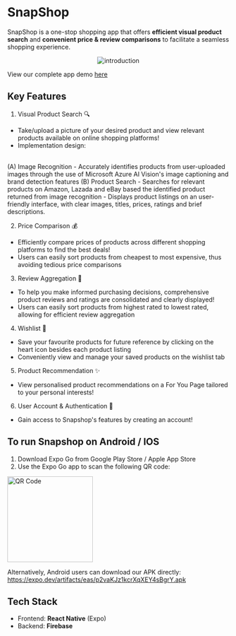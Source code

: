 # SnapShop
SnapShop is a one-stop shopping app that offers **efficient visual product search** and **convenient price & review comparisons** to facilitate a seamless shopping experience.

<p align="center">
  <img src="https://github.com/user-attachments/assets/424fb226-41c4-4ed3-b144-4941bc16104b" alt="introduction" />
</p>

View our complete app demo [here](https://drive.google.com/drive/folders/1UPSkHuXsqyRNf23mb9ovW2Kb_eeHRyve)

## Key Features
1. Visual Product Search 🔍
- Take/upload a picture of your desired product and view relevant products available on online shopping platforms!
- Implementation design:
<br/>
  (A) Image Recognition
      - Accurately identifies products from user-uploaded images through the use of Microsoft Azure AI Vision's image captioning and brand detection features
  (B) Product Search
      - Searches for relevant products on Amazon, Lazada and eBay based the identified product returned from image recognition
      - Displays product listings on an user-friendly interface, with clear images, titles, prices, ratings and brief descriptions.
  
2. Price Comparison 💰
- Efficiently compare prices of products across different shopping platforms to find the best deals!
- Users can easily sort products from cheapest to most expensive, thus avoiding tedious price comparisons

3. Review Aggregation 🔖
- To help you make informed purchasing decisions, comprehensive product reviews and ratings are consolidated and clearly displayed!
- Users can easily sort products from highest rated to lowest rated, allowing for efficient review aggregation

4. Wishlist 💖
- Save your favourite products for future reference by clicking on the heart icon besides each product listing
- Conveniently view and manage your saved products on the wishlist tab

5. Product Recommendation ✨
- View personalised product recommendations on a For You Page tailored to your personal interests!

6. User Account & Authentication 🔐
- Gain access to Snapshop's features by creating an account!

## To run Snapshop on Android / IOS
1. Download Expo Go from Google Play Store / Apple App Store
2. Use the Expo Go app to scan the following QR code:
<img width="194" alt="QR Code" src="https://github.com/user-attachments/assets/fcf1c2d6-6611-415b-a8ce-df1b78dd2906">

Alternatively, Android users can download our APK directly: https://expo.dev/artifacts/eas/p2vaKJz1kcrXqXEY4sBgrY.apk

## Tech Stack
- Frontend: **React Native** (Expo)
- Backend: **Firebase** 
